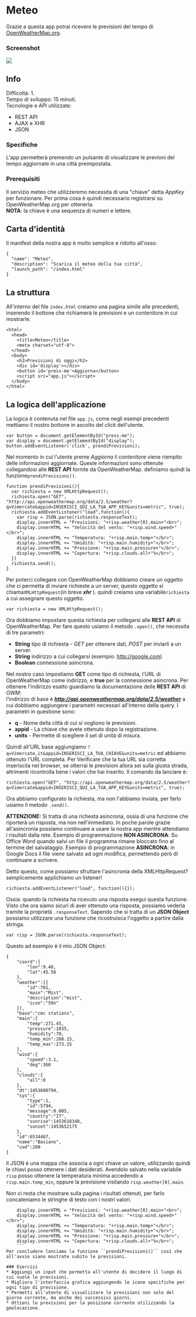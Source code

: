 # Meteo
Grazie a questa app potrai ricevere le previsioni del tempo di [OpenWeatherMap.org](http://openweathermap.org).


### Screenshot
![](../assets/meteo.png)

## Info
Difficoltà: 1.  
Tempo di sviluppo: 15 minuti.  
Tecnologie e API utilizzate:
* REST API
* AJAX e XHR
* JSON

### Specifiche
L'app permetterà premendo un pulsante di visualizzare le previoni del tempo aggiornate in una città preimpostata.

### Prerequisiti
Il servizio meteo che utilizzeremo necessita di una "chiave" detta *AppKey* per funzionare. Per prima cosa è quindi necessario registrarsi su OpenWeatherMap.org per ottenerla.  
**NOTA**: la chiave è una sequenza di numeri e lettere.

## Carta d'identità
Il manifest della nostra app è molto semplice e ridotto all'osso:
```
{
  "name": "Meteo",
  "description": "Scarica il meteo della tua città",
  "launch_path": "/index.html"
}
```

## La struttura
All'interno del file ``index.html`` creiamo una pagina simile alle precedenti, inserendo il bottone che richiamerà le previsioni e un contenitore in cui mostrarle.

```
<html>
  <head>
    <title>Meteo</title>
    <meta charset="utf-8">
  </head>
  <body>
    <h2>Previsioni di oggi</h2>
    <div id='display'></div>
    <button id='press-me'>Aggiorna</button>
    <script src="app.js"></script>
  </body>
</html>
```

## La logica dell'applicazione
La logica è contenuta nel file ``app.js``, come negli esempi precedenti mettiamo il nostro bottone in ascolto del *click* dell'utente.
```
var button = document.getElementById("press-me");
var display = document.getElementById("display");
button.addEventListener('click', prendiPrevisioni);
```
Nel momento in cui l'utente preme *Aggiorna* il contenitore viene riempito delle informazioni aggiornate. Queste informazioni sono ottenute collegandosi alle **REST API** fornite da OpenWeatherMap.
definiamo quindi la funzione``prendiPrevisioni()``.
```
function prendiPrevisioni(){
  var richiesta = new XMLHttpRequest();
  richiesta.open("GET", "http://api.openweathermap.org/data/2.5/weather?q=Vimercate&appid=INSERISCI_QUI_LA_TUA_APP_KEY&units=metric", true);
  richiesta.addEventListener("load",function(){
    var risp = JSON.parse(richiesta.responseText);
    display.innerHTML = "Previsioni: "+risp.weather[0].main+"<br>";
    display.innerHTML += "Velocità del vento: "+risp.wind.speed+"</br>";
    display.innerHTML += "Temperatura: "+risp.main.temp+"</br>";
    display.innerHTML += "Umidità: "+risp.main.humidity+"</br>";
    display.innerHTML += "Pressione: "+risp.main.pressure+"</br>";
    display.innerHTML += "Copertura: "+risp.clouds.all+"%</br>";
  })
  richiesta.send();
}
```
Per poterci collegare con OpenWeatherMap dobbiamo creare un oggetto che ci permetta di inviare richieste a un server, questo oggetto si chiama``XMLHttpRequest``(in breve ***xhr*** ).
quindi creiamo una variabile``richiesta`` a cui assegnare questo oggetto.
```
var richiesta = new XMLHttpRequest();
```
Ora dobbiamo impostare questa richiesta per collegarsi alle **REST API** di OpenWeatherMap. Per fare questo usiamo il metodo ``.open()``, che necessita di tre parametri:
* **String** tipo di richiesta - *GET* per ottenere dati, *POST* per inviarli a un server.
* **String** indirizzo a cui collegarsi (esempio: http://google.com)
* **Boolean** connessione asincrona.

Nel nostro caso impostiamo **GET** come tipo di richiesta, l'URL di OpenWeatherMap come indirizzo, e **true** per la connessione asincrona. Per ottenere l'indirizzo esatto guardiamo la documentazione delle **REST API** di *OWM*:  
l'indirizzo di base è ***http://api.openweathermap.org/data/2.5/weather*** a cui dobbiamo aggiungere i parametri necessari all'interno della query. I parametri in questione sono:
* **q** - Nome della città di cui si vogliono le previsioni.
* **appid** - La chiave che avete ottenuto dopo la registrazione.
* **units** - Permette di scegliere il set di unità di misura.

Quindi all'URL base aggiungiamo ``?q=Vimercate,it&appid=INSERISCI_LA_TUA_CHIAVE&units=metric`` ed abbiamo ottenuto l'URL completa. Per Verificare che la tua URL sia corretta inseriscila nel browser, se otterrai le previsioni allora sei sulla giusta strada, altrimenti ricontrolla bene i valori che hai inserito. Il comando da lanciare è:
```
richiesta.open("GET", "http://api.openweathermap.org/data/2.5/weather?q=Vimercate&appid=INSERISCI_QUI_LA_TUA_APP_KEY&units=metric", true);
```
Ora abbiamo configurato la richiesta, ma non l'abbiamo inviata, per farlo usiamo il metodo ``.send()``.

**ATTENZIONE:** Si tratta di una richesta asincrona, ossia di una funzione che riporterà un risposta, ma non nell'immediato. In poche parole grazie all'asincronia possiamo continuare a usare la nostra app mentre attendiamo i risultati dalla rete. Esempio di programmazione **NON ASINCRONA**: Su Office Word quando salvi un file il programma rimane bloccato fino al termine del salvataggio. Esempio di programmazione **ASINCRONA**: in Google Docs il file viene salvato ad ogni modifica, permettendo però di continuare a scrivere.

Detto questo, come possiamo sfruttare l'asincronia della XMLHttpRequest? semplicemente applichiamo un listener!
```
richiesta.addEventListener("load", function(){});
```
Ossia: quando la richiesta ha ricevuto una risposta esegui questa funzione. Visto che ora siamo sicuri di aver ottenuto una risposta, possiamo vederla tramite la proprietà ``.responseText``. Sapendo che si tratta di un **JSON Object** possiamo utilizzare una funzione che ricostruisca l'oggetto a partire dalla stringa.
```
var risp = JSON.parse(richiesta.responseText);
```
Questo ad esempio è il mio JSON Object:
```
{
    "coord":{
        "lon":9.46,
        "lat":45.58
    },
    "weather":[{
        "id":701,
        "main":"Mist",
        "description":"mist",
        "icon":"50n"
    }],
    "base":"cmc stations",
    "main":{
        "temp":271.45,
        "pressure":1035,
        "humidity":70,
        "temp_min":268.15,
        "temp_max":273.15
    },
    "wind":{
        "speed":3.1,
        "deg":360
    },
    "clouds":{
        "all":0
    },
    "dt":1453600794,
    "sys":{
        "type":1,
        "id":5794,
        "message":0.005,
        "country":"IT",
        "sunrise":1453618348,
        "sunset":1453652175
    },
    "id":6534467,
    "name":"Basiano",
    "cod":200
}
```
Il JSON è una mappa che associa a ogni chiave un valore, utilizzando quindi le chiavi posso ottenere i dati desiderati. Avendolo salvato nella variabile ``risp`` posso ottenere la temperatura minima accedendo a ``risp.main.temp_min``, oppure la previsione visitando ``risp.weather[0].main``.

Non ci resta che mostrare sulla pagina i risultati ottenuti, per farlo concateniamo le stringhe di testo con i nostri valori.
```
    display.innerHTML = "Previsioni: "+risp.weather[0].main+"<br>";
    display.innerHTML += "Velocità del vento: "+risp.wind.speed+"</br>";
    display.innerHTML += "Temperatura: "+risp.main.temp+"</br>";
    display.innerHTML += "Umidità: "+risp.main.humidity+"</br>";
    display.innerHTML += "Pressione: "+risp.main.pressure+"</br>";
    display.innerHTML += "Copertura: "+risp.clouds.all+"%</br>";
    ```
Per concludere lanciamo la funzione ``prendiPrevisioni()`` così che all'avvio siano mostrate subito le previsioni.

### Esercizi
* Aggiungi un input che permetta all'utente di decidere il luogo di cui vuole le previsioni.
* Migliora l'interfaccia grafica aggiungendo le icone specifiche per ogni tipo di previsione.
* Permetti all'utente di visualizzare le previsioni non solo del giorno corrente, ma anche dei successivi giorni.
* Ottieni le previsioni per la posizione corrente utilizzando la geolocazione.
